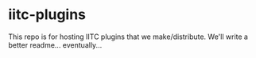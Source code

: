 # iitc-plugins
This repo is for hosting IITC plugins that we make/distribute. We'll write a better readme... eventually... 
